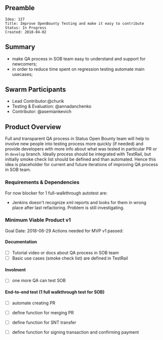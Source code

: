 


<!-- Please Review https://docs.google.com/document/d/1CaFM2ZXGOKf05_LXMPJeNNy5qJOdAq91EF2Gn2QUBFI/edit# for more details -->
<!-- in PR the document should be named as`DEV#1-title.md` -->

## Preamble

    Idea: 127
    Title: Improve OpenBounty Testing and make it easy to contribute
    Status: In Progress
    Created: 2018-04-02

## Summary
- make QA process in SOB team easy to understand and support for newcomers; 
- in order  to reduce time spent on regression testing automate main usecases;

## Swarm Participants
<!-- Each contributor pledges to the idea with their FOCUS value. (hours per week) -->
<!-- Here all roles in swarm are defined and filled, one of the contributors should responsibility of the Idea as Lead. -->

<!-- Testing/Evaluation support role is also mandatory to check in on specified Goal dates or earlier. -->

<!-- Lead Contributor is the Owner of the Idea. If required, they can get support from a PM, but should be responsible for end to end execution of the Idea. This includes ensuring appropriate resources are allocated, setting realistic timelines and milestones, and any post-launch metrics or bug fixes that are attributed to the Idea -->
<!-- A swarm requires at minimum 3 contributors and 1 evaluator/tester -->
<!-- 'Contributor' should be replaced with a descriptive role type. -->
- Lead Contributor:@churik
- Testing & Evaluation: @annadanchenko 
- Contributor: @asemiankevich 

## Product Overview
<!-- A short (~200 word) description and motivation of the Idea. Without clear explanation the Idea should not proceed. Can include User Stories -->
<!-- Testing/Evaluation role accepts responsbility to checkin at Goal dates, -->
<!-- forces discussion to continue implementation or recommend disband and post-mortem. -->
Full and transparent QA process in Status Open Bounty team  will help to involve new people into testing process more quickly (if needed) and provide developers with more info about what was tested in particular PR or in `develop` branch. Ideally process should be integrated with TestRail, but initially smoke check list should be defined and than automated.
Hence this idea is placeholder for current and future iterations of improving QA process in SOB team.


### Requirements & Dependencies
<!-- Are there bugs or feature requests in other repositories that are part of this Idea? -->
<!-- There is no approval unless the idea requires to be reviewed by supporting organelles (Financial, Hiring, or Design). -->
<!-- The Swarm must develop a fully fleshed out Requirements document for the idea to proceed, to the satisfaction of participants. -->
For now blocker for 1 full-walkthrough autotest are:
- Jenkins doesn't recognize  xml reports and looks for them in wrong place after last refactoring. Problem is still investigating.

### Minimum Viable Product v1

<!-- Mandatory, completes the Idea in the fastest route possible, can be hacky, needed to feel progress. See https://imgur.com/a/HVlw3 -->
Goal Date: 2018-06-29
Actions needed for MVP v1 passed:
#### Documentation 
- [ ] Tutorial video or docs about QA process in SOB team
- [ ] Basic use cases (smoke check list) are defined in TestRail
#### Involment
- [ ]  one more QA can test SOB
#### End-to-end test (1 full walkthrough test for SOB)
- [ ] automate creating PR 
- [ ] define function for merging PR
- [ ] define function for SNT transfer 
- [ ] define function for signing transaction and confirming payment

